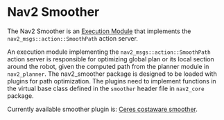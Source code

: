 # Nav2 Smoother

The Nav2 Smoother is an [Execution Module](../doc/requirements/requirements.md) that implements the `nav2_msgs::action::SmoothPath` action server.

An execution module implementing the `nav2_msgs::action::SmoothPath` action server is responsible for optimizing global plan or its local section around the robot, given the computed path from the planner module in `nav2_planner`. The nav2_smoother package is designed to be loaded with plugins for path optimization. The plugins need to implement functions in the virtual base class defined in the `smoother` header file in `nav2_core` package.


Currently available smoother plugin is: [Ceres costaware smoother](https://github.com/robotechvision/rtv_nav2/tree/main/rtv_ceres_costaware_smoother).